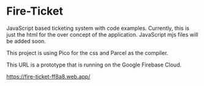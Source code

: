 # Fire-Ticket
JavaScript based ticketing system with code examples.
Currently, this is just the html for the over concept of the application.  JavaScript mjs files will be added soon.

This project is using Pico for the css and Parcel as the compiler.

This URL is a prototype that is running on the Google Firebase Cloud.

<https://fire-ticket-ff8a8.web.app/>
